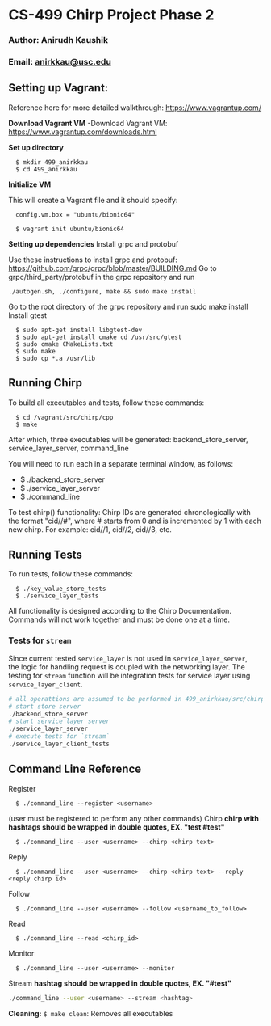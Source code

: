 # CS-499 Chirp Project Phase 2

### Author: Anirudh Kaushik

### Email: anirkkau@usc.edu

## Setting up Vagrant:

Reference here for more detailed walkthrough: https://www.vagrantup.com/

**Download Vagrant VM**
-Download Vagrant VM: https://www.vagrantup.com/downloads.html

**Set up directory**

```
  $ mkdir 499_anirkkau
  $ cd 499_anirkkau
```

**Initialize VM**

This will create a Vagrant file and it should specify:

```
  config.vm.box = "ubuntu/bionic64"
```

```
  $ vagrant init ubuntu/bionic64
```

**Setting up dependencies**
Install grpc and protobuf

Use these instructions to install grpc and protobuf: https://github.com/grpc/grpc/blob/master/BUILDING.md
Go to grpc/third_party/protobuf in the grpc repository and run

`./autogen.sh, ./configure, make && sudo make install`

Go to the root directory of the grpc repository and run sudo make install
Install gtest

```
  $ sudo apt-get install libgtest-dev
  $ sudo apt-get install cmake cd /usr/src/gtest
  $ sudo cmake CMakeLists.txt
  $ sudo make
  $ sudo cp *.a /usr/lib

```

## Running Chirp

To build all executables and tests, follow these commands:

```
  $ cd /vagrant/src/chirp/cpp
  $ make
```

After which, three executables will be generated: backend_store_server, service_layer_server, command_line

You will need to run each in a separate terminal window, as follows:

- \$ ./backend_store_server
- \$ ./service_layer_server
- \$ ./command_line <flags>

To test chirp() functionality:
Chirp IDs are generated chronologically with the format "cid//#",
where # starts from 0 and is incremented by 1 with each new chirp.
For example: cid//1, cid//2, cid//3, etc.

## Running Tests

To run tests, follow these commands:

```
  $ ./key_value_store_tests
  $ ./service_layer_tests
```

All functionality is designed according to the Chirp Documentation. Commands will not work together and must be done one at a time.

### Tests for `stream`

Since current tested `service_layer` is not used in `service_layer_server`,  
the logic for handling request is coupled with the networking layer. The testing
for `stream` function will be integration tests for service layer using
`service_layer_client`.

```bash
# all operattions are assumed to be performed in 499_anirkkau/src/chirp/cpp folder
# start store server
./backend_store_server
# start service layer server
./service_layer_server
# execute tests for `stream`
./service_layer_client_tests
```

## Command Line Reference

Register

```
  $ ./command_line --register <username>
```

(user must be registered to perform any other commands)
Chirp
**chirp with hashtags should be wrapped in double quotes, EX. "test #test"**

```
  $ ./command_line --user <username> --chirp <chirp text>
```

Reply

```
  $ ./command_line --user <username> --chirp <chirp text> --reply <reply chirp id>
```

Follow

```
  $ ./command_line --user <username> --follow <username_to_follow>
```

Read

```
  $ ./command_line --read <chirp_id>
```

Monitor

```
  $ ./command_line --user <username> --monitor
```

Stream
**hashtag should be wrapped in double quotes, EX. "#test"**

```bash
./command_line --user <username> --stream <hashtag>
```

**Cleaning:**
`$ make clean`: Removes all executables
